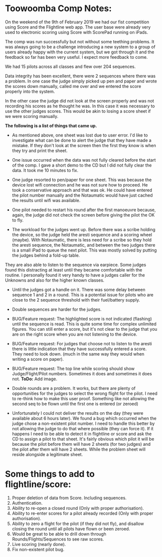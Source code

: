 # Toowoomba Comp Notes:

On the weekend of the 9th of February 2019 we had our fist competition using Score and the Flightline web app.
The user base were already very used to electronic scoring using Score with ScorePad running on iPads.

The comp was run successfully but not without some teething problems.   It was always going to be a challenge introducing a new system to a group of users already happy with the current system, but we got through it and the feedback so far has been very useful.  I expect more feedback to come.

We had 15 pilots across all classes and flew over 204 sequences.

Data integrity has been excellent, there were 2 sequences where there was a problem.   In one case the judge simply picked up pen and paper and wrote the scores down manually, called me over and we entered the score properly into the system.

In the other case the judge did not look at the screen properly and was not recording his scores as he thought he was.   In this case it was necessary to use the other judges scores.   This would be akin to losing a score sheet if we were scoring manually.

**The following is a list of things that came up.**
 - As mentioned above, one sheet was lost due to user error.  I'd like to investigate what can be done to alert the judge that they have made a mistake.   If they don't look at the screen then the first they know is when they try and print the sheet.

 - One issue occurred when the data was not fully cleared before the start of the comp.  I gave a short demo to the CD but I did not fully clear the data.   It took me 10 minutes to fix.

 - One judge resorted to pen/paper for one sheet.  This was because the device lost wifi connection and he was not sure how to proceed.  He took a conservative approach and that was ok.   He could have entered the pilot number manually and the Notaumatic would have just cached the results until wifi was available.

 - One pilot needed to restart his round after the first manoeuvre because, again, the judge did not check the screen before giving the pilot the OK to fly.

 - The workload for the judges went up.   Before there was a scribe holding the device, so the judge held the aresti sequence and a scoring wheel (maybe).  With Notaumatic, there is less need for a scribe so they hold the aresti sequence, the Notaumatic, and between the two judges there is a small iPad to queue the next pilot.  This was mostly solved by putting the judges behind a fold-up table.

 They are also able to listen to the sequence via earpiece.  Some judges found this distracting at least until they became comfortable with the routine.   I personally found it very handy to have a judges caller for the Unknowns and also for the higher known classes.

 - Until the judges got a handle on it.  There was some delay between sequence 1 and 2 in a round.   This is a potential issue for pilots who are close to the 2 sequence threshold with their fuel/battery supply.

 - Double sequences are harder for the judges.

 - BUG/Feature request: The highlighted score is not indicated (flashing) until the sequence is read.  This is quite some time for complex unlimited figures.   You can still enter a score, but it's not clear to the judge that you are on the right score when you are not listening to the device.

 - BUG/Feature request: For judges that choose not to listen to the aresti there is little indication that they have successfully entered a score.  They need to look down.  (much in the same way they would when writing a score on paper).

 - BUG/Feature request: The top line while scoring should show Judge/Flight/Pilot numbers.   Sometimes it does and sometimes it does not.   **ToDo:** Add image.

 - Double rounds are a problem.  It works, but there are plenty of opportunities for the judges to select the wrong flight for the pilot.  I need to re-think how to make this user proof.   Something like not allowing the second seq to be flown until the first one is entered (or zeroed)

 - Unfortunately I could not deliver the results on the day (they were available about 6 hours later).  We found a bug which occurred when the judge chose a non-existent pilot number.  I need to handle this better by not allowing the judge to do that where possible (they can force it).  If it happens I need to be able to detect it in flightline or score and ask the CD to assign a pilot to that sheet.  It's fairly obvious which pilot it will be because the pilot before them will have 2 sheets (for two judges) and the pilot after them will have 2 sheets.   While the problem sheet will reside alongside a legitimate sheet.

 # Some things to add to flightline/score:
  1. Proper deletion of data from Score.   Including sequences.
  1. Authentication.
  1. Ability to re-open a closed round (Only with proper authorisation).
  1. Ability to re-enter scores for a pilot already recorded (Only with proper authorisation).
  1. Ability to zero a flight for the pilot (if they did not fly), and disallow closing the round until all pilots have flown or been zeroed.
  1. Would be great to be able to drill down through Rounds/Flights/Sequences to see raw scores.
  1. Live scoring (nearly done).
  1. Fix non-existent pilot bug.

